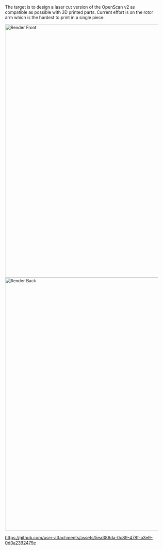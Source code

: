 The target is to design a laser cut version of the OpenScan v2 as compatible as possible with 3D printed parts. Current effort is on the rotor arm which is the hardest to print in a single piece.

<img width="754" height="831" alt="Render Front" src="https://github.com/user-attachments/assets/9ffa97e3-0304-4ff5-a745-e6d1dd432aff" />

<img width="754" height="831" alt="Render Back" src="https://github.com/user-attachments/assets/69841900-917f-4c38-8161-7ae49c0b6bc6" />


https://github.com/user-attachments/assets/5ea389da-0c89-478f-a3e9-0d0a2392479e

